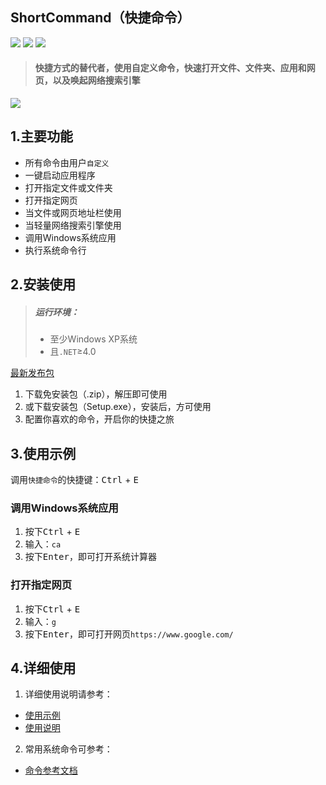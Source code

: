 ## ShortCommand（快捷命令）
![](https://img.shields.io/badge/platform-windows-lightgrey.svg)
![](https://img.shields.io/badge/language-csharp-purple.svg)
[![](https://img.shields.io/badge/releases-v1.0.1.0-brightgreen.svg)](https://github.com/Mengzuozhu/ShortCommand/releases)

> #### 快捷方式的替代者，使用**自定义命令**，快速打开文件、文件夹、应用和网页，以及唤起网络搜索引擎
![](https://github.com/Mengzuozhu/ReadmeImage/blob/master/ShortCommand/demo.gif)

1.主要功能
--------
*  	所有命令由用户`自定义`
*  	一键启动应用程序
*  	打开指定文件或文件夹
*  	打开指定网页
*  	当文件或网页地址栏使用
*  	当轻量网络搜索引擎使用
*  	调用Windows系统应用 
*  	执行系统命令行 

2.安装使用
--------
> ##### 运行环境：
>*   至少Windows XP系统
>*   且`.NET`≥4.0   

[最新发布包](https://github.com/Mengzuozhu/ShortCommand/releases)
1.  下载免安装包（.zip），解压即可使用
2.  或下载安装包（Setup.exe），安装后，方可使用
3.  配置你喜欢的命令，开启你的快捷之旅

3.使用示例
--------
调用`快捷命令`的快捷键：<kbd>Ctrl</kbd> + <kbd>E</kbd>

### 调用Windows系统应用 
1. 按下<kbd>Ctrl</kbd> + <kbd>E</kbd>
2. 输入：`ca`
3. 按下<kbd>Enter</kbd>，即可打开系统计算器

### 打开指定网页
1. 按下<kbd>Ctrl</kbd> + <kbd>E</kbd>
2. 输入：`g`
3. 按下<kbd>Enter</kbd>，即可打开网页`https://www.google.com/`

4.详细使用
--------

1. 详细使用说明请参考：
*  	[使用示例](https://github.com/Mengzuozhu/ShortCommand/wiki/%E4%BD%BF%E7%94%A8%E7%A4%BA%E4%BE%8B)  
*  	[使用说明](https://github.com/Mengzuozhu/ShortCommand/wiki/%E4%BD%BF%E7%94%A8%E8%AF%B4%E6%98%8E)  

2. 常用系统命令可参考：
*  	[命令参考文档](https://github.com/Mengzuozhu/ShortCommand/wiki/%E5%8F%82%E8%80%83%E6%96%87%E6%A1%A3)  
